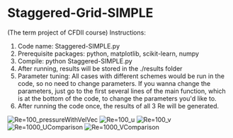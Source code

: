 # Staggered-Grid-SIMPLE
(The term project of CFDII course)
Instructions:
1. Code name: Staggered-SIMPLE.py
2. Prerequisite packages: python, matplotlib, scikit-learn, numpy
3. Compile: python Staggered-SIMPLE.py
4. After running, results will be stored in the ./results folder
5. Parameter tuning: All cases with different schemes would be run in the code, so no need to change parameters. If you wanna change the parameters, just go to the first several lines of the main function, which is at the bottom of the code, to change the parameters you'd like to.
6. After running the code once, the results of all 3 Re will be generated.

![Re=100_pressureWithVelVec](https://user-images.githubusercontent.com/23325233/168652976-2d275827-fb12-4817-a54b-b541e2cd3458.png)
![Re=100_u](https://user-images.githubusercontent.com/23325233/168652995-248e7f7f-3583-4d1a-9658-8445d71072fc.png)
![Re=100_v](https://user-images.githubusercontent.com/23325233/168653005-bc1e5885-668a-4241-9495-a6541c3f098c.png)
![Re=1000_UComparison](https://user-images.githubusercontent.com/23325233/168653036-97f764b7-1948-4fb3-941e-5fa1a6256d61.png)
![Re=1000_VComparison](https://user-images.githubusercontent.com/23325233/168653046-c6885b5e-9c97-4910-b0ca-6947d6a2d1f9.png)
